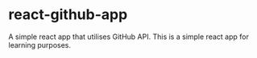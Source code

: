 # react-github-app
A simple react app that utilises GitHub API. This is a simple react app for learning purposes.
